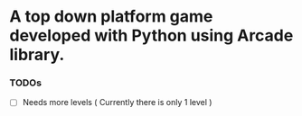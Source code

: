 # A top down platform game developed with Python using Arcade library.
### TODOs
   - [ ] Needs more levels ( Currently there is only 1 level ) 


